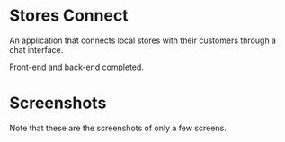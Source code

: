 # Stores Connect

An application that connects local stores with their customers through a chat interface. 

Front-end and back-end completed.

# Screenshots
Note that these are the screenshots of only a few screens.
